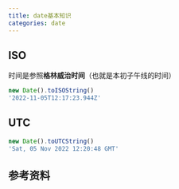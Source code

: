 ```yaml
---
title: date基本知识
categories: date
---
```




## ISO 

时间是参照**格林威治时间**（也就是本初子午线的时间）

```js
new Date().toISOString()
'2022-11-05T12:17:23.944Z'
```



## UTC

```js
new Date().toUTCString()
'Sat, 05 Nov 2022 12:20:48 GMT'
```

## 参考资料




